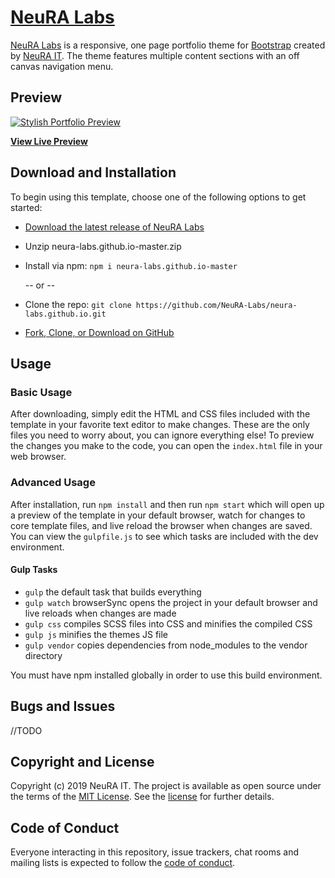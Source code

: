 # [NeuRA Labs](https://github.com/NeuRA-Labs)

[NeuRA Labs](https://github.com/NeuRA-Labs) is a responsive, one page portfolio theme for [Bootstrap](http://getbootstrap.com/) created by [NeuRA IT](https://neura.edu.au/). The theme features multiple content sections with an off canvas navigation menu.

## Preview

[![Stylish Portfolio Preview](img/screenshot.png)](https://neura-labs.github.io)

**[View Live Preview](https://neura-labs.github.io)**


## Download and Installation

To begin using this template, choose one of the following options to get started:
* [Download the latest release of NeuRA Labs](https://github.com/NeuRA-Labs/neura-labs.github.io/archive/master.zip)
* Unzip neura-labs.github.io-master.zip
* Install via npm: `npm i neura-labs.github.io-master`

  -- or --

* Clone the repo: `git clone https://github.com/NeuRA-Labs/neura-labs.github.io.git`
* [Fork, Clone, or Download on GitHub](https://github.com/NeuRA-Labs/neura-labs.github.io)

## Usage

### Basic Usage

After downloading, simply edit the HTML and CSS files included with the template in your favorite text editor to make changes. These are the only files you need to worry about, you can ignore everything else! To preview the changes you make to the code, you can open the `index.html` file in your web browser.

### Advanced Usage

After installation, run `npm install` and then run `npm start` which will open up a preview of the template in your default browser, watch for changes to core template files, and live reload the browser when changes are saved. You can view the `gulpfile.js` to see which tasks are included with the dev environment.

#### Gulp Tasks

- `gulp` the default task that builds everything
- `gulp watch` browserSync opens the project in your default browser and live reloads when changes are made
- `gulp css` compiles SCSS files into CSS and minifies the compiled CSS
- `gulp js` minifies the themes JS file
- `gulp vendor` copies dependencies from node_modules to the vendor directory

You must have npm installed globally in order to use this build environment.

## Bugs and Issues

//TODO

## Copyright and License

Copyright (c) 2019 NeuRA IT. The project is available as open source under the terms of the 
[MIT License](https://opensource.org/licenses/MIT). See the [license](LICENSE.txt) for further details.

## Code of Conduct

Everyone interacting in this repository, issue trackers, chat rooms and mailing lists is expected to 
follow the [code of conduct](https://git.neura.edu.au/devs/muggles/blob/master/CODE_OF_CONDUCT.md).
